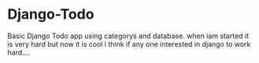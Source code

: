 # Django-Todo
Basic Django Todo app using categorys and database.
when iam started it is very hard but now it is cool i think if any one interested in django to work hard....
